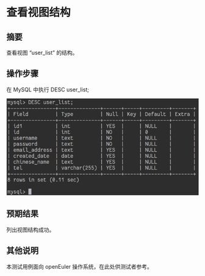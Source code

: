 # 查看视图结构

## 摘要

查看视图 “user_list” 的结构。

## 操作步骤

在 MySQL 中执行 DESC user_list;

![查看视图结构](./img/查看视图结构.png)

## 预期结果

列出视图结构成功。

## 其他说明

本测试用例面向 openEuler 操作系统，在此处供测试者参考。
